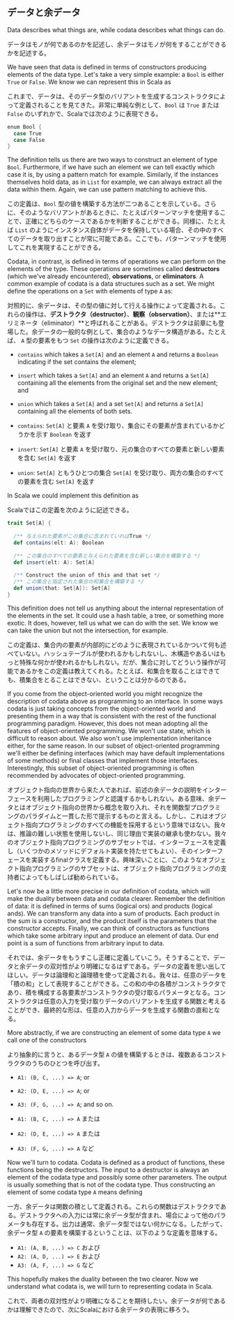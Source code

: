 ## データと余データ

Data describes what things are, while codata describes what things can do. 

データはモノが何であるのかを記述し、余データはモノが何をすることができるかを記述する。

We have seen that data is defined in terms of constructors producing elements of the data type. Let's take a very simple example: a `Bool` is either `True` or `False`. We know we can represent this in Scala as

これまで、データは、そのデータ型のバリアントを生成するコンストラクタによって定義されることを見てきた。非常に単純な例として、`Bool` は `True` または `False` のいずれかで、Scalaでは次のように表現できる。

<!-- 
TODO: 代数的データ型の「要素」
要素という表現は多くの意味（コレクションの要素など）で使われるのでわかりにくいが、
この書籍全体を通じて「element」と呼ばれるので、素直に「要素」という訳語で統一したほうがいいのかもしれない。訳注で回避するか？
-->

```scala mdoc:silent
enum Bool {
  case True
  case False
}
```

The definition tells us there are two ways to construct an element of type `Bool`.
Furthermore, if we have such an element we can tell exactly which case it is, by using a pattern match for example. Similarly, if the instances themselves hold data, as in `List` for example, we can always extract all the data within them. Again, we can use pattern matching to achieve this.

この定義は、`Bool` 型の値を構築する方法が二つあることを示している。さらに、そのようなバリアントがあるときに、たとえばパターンマッチを使用することで、正確にどちらのケースであるかを判断することができる。同様に、たとえば `List` のようにインスタンス自体がデータを保持している場合、その中のすべてのデータを取り出すことが常に可能である。ここでも、パターンマッチを使用してこれを実現することができる。

Codata, in contrast, is defined in terms of operations we can perform on the elements of the type. These operations are sometimes called **destructors** (which we've already encountered), **observations**, or **eliminators**. A common example of codata is a data structures such as a set. We might define the operations on a `Set` with elements of type `A` as:

対照的に、余データは、その型の値に対して行える操作によって定義される。これらの操作は、**デストラクタ（destructor）**、**観察（observation）**、または**エリミネータ（eliminator）**と呼ばれることがある。デストラクタは前章にも登場した。余データの一般的な例として、集合のようなデータ構造がある。たとえば、 `A` 型の要素をもつ `Set` の操作は次のように定義できる。

- `contains` which takes a `Set[A]` and an element `A` and returns a `Boolean` indicating if the set contains the element;
- `insert` which takes a `Set[A]` and an element `A` and returns a `Set[A]` containing all the elements from the original set and the new element; and
- `union` which takes a `Set[A]` and a set `Set[A]` and returns a `Set[A]` containing all the elements of both sets.

- `contains`: `Set[A]` と要素 `A` を受け取り、集合にその要素が含まれているかどうかを示す `Boolean` を返す
- `insert`: `Set[A]` と要素 `A` を受け取り、元の集合のすべての要素と新しい要素を含む `Set[A]` を返す
- `union`: `Set[A]` ともうひとつの集合 `Set[A]` を受け取り、両方の集合のすべての要素を含む `Set[A]` を返す

In Scala we could implement this definition as

Scalaではこの定義を次のように記述できる。

```scala mdoc:silent
trait Set[A] {
  
  /** 与えられた要素がこの集合に含まれていればTrue */
  def contains(elt: A): Boolean
  
  /** この集合のすべての要素と与えられた要素を含む新しい集合を構築する */
  def insert(elt: A): Set[A]
  
  /** Construct the union of this and that set */
  /** この集合と指定された集合の和集合を構築する */
  def union(that: Set[A]): Set[A]
}
```

This definition does not tell us anything about the internal representation of the elements in the set. It could use a hash table, a tree, or something more exotic. It does, however, tell us what we can do with the set. We know we can take the union but not the intersection, for example. 

この定義は、集合内の要素が内部的にどのように表現されているかついて何も述べていない。ハッシュテーブルが使われるかもしれないし、木構造やあるいはもっと特殊な何かが使われるかもしれない。だが、集合に対してどういう操作が可能であるかをこの定義は教えてくれる。たとえば、和集合を取ることはできても、積集合をとることはできない、ということは分かるのである。

If you come from the object-oriented world you might recognize the description of codata above as programming to an interface. In some ways codata is just taking concepts from the object-oriented world and presenting them in a way that is consistent with the rest of the functional programming paradigm. However, this does not mean adopting all the features of object-oriented programming. We won't use state, which is difficult to reason about. We also won't use implementation inheritance either, for the same reason. In our subset of object-oriented programming we'll either be defining interfaces (which may have default implementations of some methods) or final classes that implement those interfaces. Interestingly, this subset of object-oriented programming is often recommended by advocates of object-oriented programming.

オブジェクト指向の世界から来た人であれば、前述の余データの説明をインターフェースを利用したプログラミングと認識するかもしれない。ある意味、余データとはオブジェクト指向の世界から概念を取り入れ、それを関数型プログラミングのパラダイムと一貫した形で提示するものと言える。しかし、これはオブジェクト指向プログラミングのすべての機能を採用するという意味ではない。我々は、推論の難しい状態を使用しないし、同じ理由で実装の継承も使わない。我々のオブジェクト指向プログラミングのサブセットでは、インターフェースを定義し（いくつかのメソッドにデフォルト実装を持たせてもよい）、そのインターフェースを実装するfinalクラスを定義する。興味深いことに、このようなオブジェクト指向プログラミングのサブセットは、オブジェクト指向プログラミングの支持者によってもしばしば勧められている。

Let's now be a little more precise in our definition of codata, which will make the duality between data and codata clearer. Remember the definition of data: it is defined in terms of sums (logical ors) and products (logical ands). We can transform any data into a sum of products. Each product in the sum is a constructor, and the product itself is the parameters that the constructor accepts. Finally, we can think of constructors as functions which take some arbitrary input and produce an element of data. Our end point is a sum of functions from arbitrary input to data.

それでは、余データをもうすこし正確に定義していこう。そうすることで、データと余データの双対性がより明確になるはずである。データの定義を思い出してほしい。データは論理和と論理積を使って定義される。我々は、任意のデータを「積の和」として表現することができる。この和の中の各積がコンストラクタであり、積を構成する各要素がコンストラクタの受け取るパラメータとなる。コンストラクタは任意の入力を受け取りデータのバリアントを生成する関数と考えることができ、最終的な形は、任意の入力からデータを生成する関数の直和となる。

More abstractly, if we are constructing an element of some data type `A` we call one of the constructors

より抽象的に言うと、あるデータ型 `A` の値を構築するときは、複数あるコンストラクタのうちのひとつを呼び出す。

- `A1: (B, C, ...) => A`; or
- `A2: (D, E, ...) => A`; or
- `A3: (F, G, ...) => A`; and so on.

- `A1: (B, C, ...) => A` または
- `A2: (D, E, ...) => A` または
- `A3: (F, G, ...) => A` など


Now we'll turn to codata. Codata is defined as a product of functions, these functions being the destructors. The input to a destructor is always an element of the codata type and possibly some other parameters. The output is usually something that is not of the codata type. Thus constructing an element of some codata type `A` means defining

一方、余データは関数の積として定義される。これらの関数はデストラクタである。デストラクタへの入力には常に余データ型が含まれ、場合によって他のパラメータも存在する。出力は通常、余データ型ではない何かになる。したがって、余データ型 `A` の要素を構築するということは、以下のような定義を意味する。

- `A1: (A, B, ...) => C` および
- `A2: (A, D, ...) => E` および
- `A3: (A, F, ...) => G` など

This hopefully makes the duality between the two clearer.
Now we understand what codata is, we will turn to representing codata in Scala.

これで、両者の双対性がより明確になることを期待したい。余データが何であるかは理解できたので、次にScalaにおける余データの表現に移ろう。
